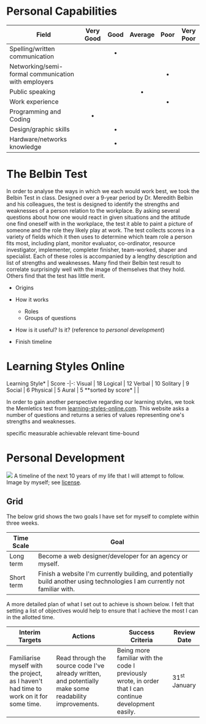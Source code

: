 # Personal Capabilities

| Field | Very Good | Good | Average | Poor | Very Poor |
|-|:-:|:-:|:-:|:-:|:-:|
| Spelling/written communication | | **&bull;** | | | |
| Networking/semi-formal communication with employers  | | | | **&bull;** | |
| Public speaking | | | **&bull;** | | |
| Work experience | | | | **&bull;** | |
| Programming and Coding | **&bull;** | | | | |
| Design/graphic skills | | **&bull;** | | | |
| Hardware/networks knowledge | | **&bull;** | | | |

# The Belbin Test

In order to analyse the ways in which we each would work best, we took the Belbin Test in class. Designed over a 9-year period by Dr. Meredith Belbin and his colleagues, the test is designed to identify the strengths and weaknesses of a person relation to the workplace. By asking several questions about how one would react in given situations and the attitude one find oneself with in the workplace, the test it able to paint a picture of someone and the role they likely play at work. The test collects scores in a variety of fields which it then uses to determine which team role a person fits most, including plant, monitor evaluator, co-ordinator, resource investigator, implementer, completer finisher, team-worked, shaper and specialist. Each of these roles is accompanied by a lengthy description and list of strengths and weaknesses. Many find their Belbin test result to correlate surprisingly well with the image of themselves that they hold. Others find that the test has little merit.

* Origins
* How it works
	* Roles
	* Groups of questions
* How is it useful? Is it? (reference to *personal development*)

* Finish timeline

# Learning Styles Online

<div class="tab-r"></div>
Learning Style* | Score
-|-:
Visual | 18
Logical | 12
Verbal | 10
Solitary | 9
Social | 6
Physical | 5
Aural | 5
**sorted by score* | |

In order to gain another perspective regarding our learning styles, we took the Memletics test from [learning-styles-online.com](http://www.learning-styles-online.com/inventory/). This website asks a number of questions and returns a series of values representing one's strengths and weaknesses.

specific
measurable
achievable
relevant
time-bound

# Personal Development

<div class="i">
	<img src="/btec/img/1.4.1.svg">
	A timeline of the next 10 years of my life that I will attempt to follow.
	<div>Image by myself; see <a href="/btec/licence">license</a>.</div>
</div>

## Grid

The below grid shows the two goals I have set for myself to complete within three weeks.

Time Scale | Goal
-|-
Long term  | Become a web designer/developer for an agency or myself.
Short term | Finish a website I'm currently building, and potentially build another using technologies I am currently not familiar with.

A more detailed plan of what I set out to achieve is shown below. I felt that setting a list of objectives would help to ensure that I achieve the most I can in the allotted time.

Interim Targets | Actions | Success Criteria | Review Date
-|-|-|-
Familiarise myself with the project, as I haven't had time to work on it for some time. | Read through the source code I've already written, and potentially make some readability improvements. | Being more familiar with the code I previously wrote, in order that I can continue development easily. | 31<sup>st</sup> January

